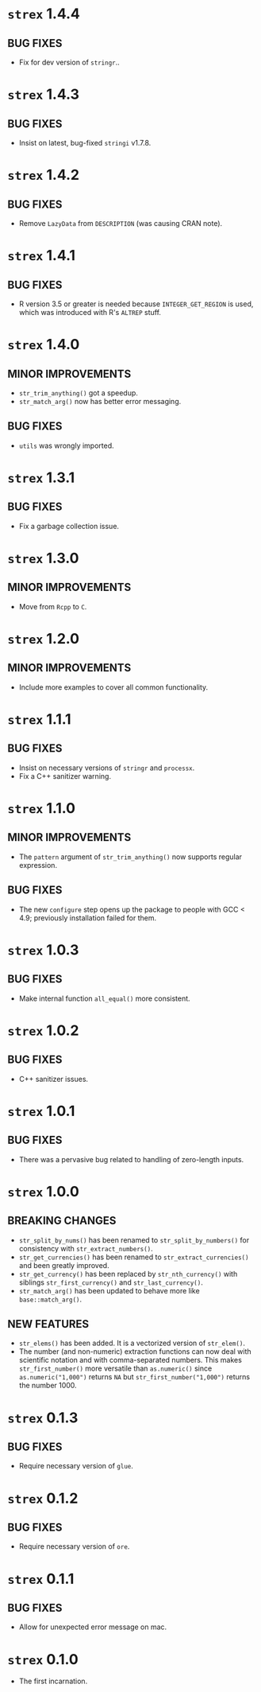 # `strex` 1.4.4

## BUG FIXES
* Fix for dev version of `stringr`..


# `strex` 1.4.3

## BUG FIXES
* Insist on latest, bug-fixed `stringi` v1.7.8.


# `strex` 1.4.2

## BUG FIXES
* Remove `LazyData` from `DESCRIPTION` (was causing CRAN note).


# `strex` 1.4.1

## BUG FIXES
* R version 3.5 or greater is needed because `INTEGER_GET_REGION` is used, which was introduced with R's `ALTREP` stuff.


# `strex` 1.4.0

## MINOR IMPROVEMENTS
* `str_trim_anything()` got a speedup.
* `str_match_arg()` now has better error messaging.

## BUG FIXES
* `utils` was wrongly imported.


# `strex` 1.3.1

## BUG FIXES
* Fix a garbage collection issue.


# `strex` 1.3.0

## MINOR IMPROVEMENTS
* Move from `Rcpp` to `C`.


# `strex` 1.2.0

## MINOR IMPROVEMENTS
* Include more examples to cover all common functionality.


# `strex` 1.1.1

## BUG FIXES
* Insist on necessary versions of `stringr` and `processx`.
* Fix a C++ sanitizer warning.


# `strex` 1.1.0

## MINOR IMPROVEMENTS
* The `pattern` argument of `str_trim_anything()` now supports regular expression.

## BUG FIXES
* The new `configure` step opens up the package to people with GCC < 4.9; previously installation failed for them.


# `strex` 1.0.3

## BUG FIXES  
* Make internal function `all_equal()` more consistent.


# `strex` 1.0.2

## BUG FIXES  
* C++ sanitizer issues.


# `strex` 1.0.1

## BUG FIXES  
* There was a pervasive bug related to handling of zero-length inputs.


# `strex` 1.0.0

## BREAKING CHANGES
* `str_split_by_nums()` has been renamed to `str_split_by_numbers()` for consistency with `str_extract_numbers()`.
* `str_get_currencies()` has been renamed to `str_extract_currencies()` and been greatly improved.
* `str_get_currency()` has been replaced by `str_nth_currency()` with siblings `str_first_currency()` and `str_last_currency()`.
* `str_match_arg()` has been updated to behave more like `base::match_arg()`.

## NEW FEATURES
* `str_elems()` has been added. It is a vectorized version of `str_elem()`.
* The number (and non-numeric) extraction functions can now deal with scientific notation and with comma-separated numbers. This makes `str_first_number()` more versatile than `as.numeric()` since `as.numeric("1,000")` returns `NA` but `str_first_number("1,000")` returns the number 1000.


# `strex` 0.1.3

## BUG FIXES
* Require necessary version of `glue`.


# `strex` 0.1.2

## BUG FIXES
* Require necessary version of `ore`.


# `strex` 0.1.1

## BUG FIXES
* Allow for unexpected error message on mac.


# `strex` 0.1.0

* The first incarnation.

